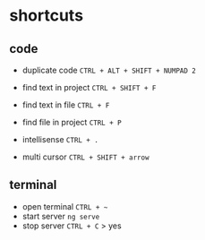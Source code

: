 # shortcuts

## code
- duplicate code        `CTRL + ALT + SHIFT + NUMPAD 2`
- find text in project  `CTRL + SHIFT + F`
- find text in file     `CTRL + F`
- find file in project  `CTRL + P`

- intellisense          `CTRL + .`
- multi cursor          `CTRL + SHIFT + arrow`

## terminal
- open terminal         `CTRL + ~`
- start server          `ng serve`
- stop server           `CTRL + C` > yes
